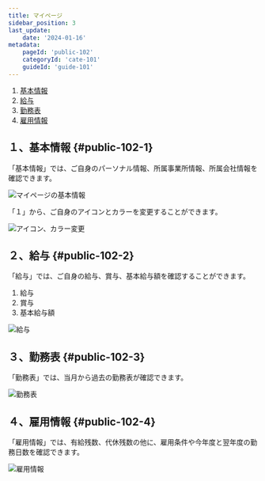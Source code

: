 ```yaml
---
title: マイページ
sidebar_position: 3
last_update: 
    date: '2024-01-16'
metadata: 
    pageId: 'public-102'
    categoryId: 'cate-101'
    guideId: 'guide-101'
---
```


1. [基本情報](#public-102-1)
2. [給与](#public-102-2)
3. [勤務表](#public-102-3)
4. [雇用情報](#public-102-4)

## １、基本情報 {#public-102-1}

「基本情報」では、ご自身のパーソナル情報、所属事業所情報、所属会社情報を確認できます。

![マイページの基本情報](/img/guide/public-102-1.png)

「１」から、ご自身のアイコンとカラーを変更することができます。

![アイコン、カラー変更](/img/guide/public-102-2.png)

## ２、給与 {#public-102-2}

「給与」では、ご自身の給与、賞与、基本給与額を確認することができます。

1. 給与
2. 賞与
3. 基本給与額

![給与](/img/guide/public-102-3.png)

## ３、勤務表 {#public-102-3}

「勤務表」では、当月から過去の勤務表が確認できます。

![勤務表](/img/guide/public-102-4.png)

## ４、雇用情報 {#public-102-4}

「雇用情報」では、有給残数、代休残数の他に、雇用条件や今年度と翌年度の勤務日数を確認できます。

![雇用情報](/img/guide/public-102-5.png)